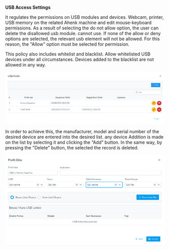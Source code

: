 **USB Access Settings**

It regulates the permissions on USB modules and devices. Webcam, printer, USB memory on the related Ahenk machine
and edit mouse-keyboard permissions. As a result of selecting the do not allow option, the user can delete the disallowed usb module.
cannot use. If none of the allow or deny options are selected, the relevant usb element will not be allowed.
For this reason, the "Allow" option must be selected for permission.

This policy also includes whitelist and blacklist. Allow whitelisted USB devices under all circumstances.
Devices added to the blacklist are not allowed in any way.

[![Profile](../images/profiles/usbProfile.png)](../images/profiles/usbProfile.png)

In order to achieve this, the manufacturer, model and serial number of the desired device are entered into the desired list. any device
Addition is made on the list by selecting it and clicking the “Add” button. In the same way, by pressing the "Delete" button, the selected
the record is deleted.


[![Profile](../images/profiles/usbPolicy.png)](../images/profiles/usbPolicy.png)


<link href=/lider3.0/assets/style.css rel=stylesheet></link>
